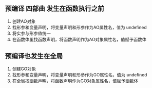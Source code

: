 ## 预编译 四部曲 发生在函数执行之前
1. 创建AO对象
2. 找形参和变量声明，将变量声明和形参作为AO属性名，值为 undefined
3. 将实参与形参值统一
4. 在函数体里找函数声明，将函数声明作为AO对象属性名，值赋予函数体

## 预编译也发生在全局

1. 创建GO对象
2. 找形参和变量声明，将变量声明和形参作为GO属性名，值为 undefined
3. 在全局找函数声明，将函数声明作为GO对象属性名，值赋予函数体

